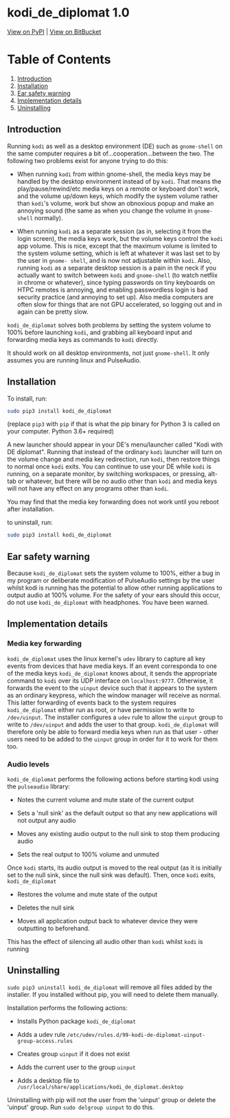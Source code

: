 kodi_de_diplomat 1.0
====================

[View on PyPI](http://pypi.python.org/pypi/kodi_de_diplomat>)
| [View on BitBucket](https://bitbucket.org/cbillington/kodi_de_diplomat)

# Table of Contents
1. [Introduction](#Introduction)
2. [Installation](#Installation)
3. [Ear safety warning](#Ear-safety-warning)
4. [Implementation details](#Implementation-details)
4. [Uninstalling](#Uninstalling)

## Introduction

Running `kodi` as well as a desktop environment (DE) such as `gnome-shell` on the
same computer requires a bit of...cooperation...between the two. The following two
problems exist for anyone trying to do this:

* When running `kodi` from within gnome-shell, the media keys may be handled by the
  desktop environment instead of by `kodi`. That means the play/pause/rewind/etc
  media keys on a remote or keyboard don't work, and the volume up/down keys, which
  modify the system volume rather than `kodi`'s volume, work but show an obnoxious
  popup and make an annoying sound (the same as when you change the volume in
  `gnome-shell` normally).

* When running `kodi` as a separate session (as in, selecting it from the login
  screen), the media keys work, but the volume keys control the `kodi` app volume.
  This is nice, except that the maximum volume is limited to the system volume
  setting, which is left at whatever it was last set to by the user in `gnome-
  shell`, and is now not adjustable within `kodi`. Also, running `kodi` as a separate
  desktop session is a pain in the neck if you actually want to switch between `kodi`
  and `gnome-shell` (to watch netflix in chrome or whatever), since typing
  passwords on tiny keyboards on HTPC remotes is annoying, and enabling
  passwordless login is bad security practice (and annoying to set up). Also media
  computers are often slow for things that are not GPU accelerated, so logging out
  and in again can be pretty slow.

`kodi_de_diplomat` solves both problems by setting the system volume to 100% before
launching `kodi`, and grabbing all keyboard input and forwarding media keys as
commands to `kodi` directly.

It should work on all desktop environments, not just `gnome-shell`. It only assumes
you are running linux and PulseAudio.

## Installation

To install, run:

```bash
sudo pip3 install kodi_de_diplomat
```

(replace `pip3` with `pip` if that is what the pip binary for Python 3 is called on your computer. Python 3.6+ required)

A new launcher should appear in your DE's menu/launcher called "Kodi with DE
diplomat". Running that instead of the ordinary `kodi` launcher will turn on the
volume change and media key redirection, run `kodi`, then restore things to normal
once `kodi` exits. You can continue to use your DE while `kodi` is running, on a
separate monitor, by switching workspaces, or pressing, alt-tab or whatever, but
there will be no audio other than `kodi` and media keys will not have any effect on
any programs other than `kodi`.

You may find that the media key forwarding does not work until you reboot after installation.

to uninstall, run:
```bash
sudo pip3 install kodi_de_diplomat
```

## Ear safety warning
Because `kodi_de_diplomat` sets the system volume to 100%, either a bug in my
program or deliberate modification of PulseAudio settings by the user whilst kodi
is running has the potential to allow other running applications to output audio at
100% volume. For the safety of your ears should this occur, do not use
`kodi_de_diplomat` with headphones. You have been warned.

## Implementation details

### Media key forwarding
`kodi_de_diplomat` uses the linux kernel's `udev` library to capture all key events
from devices that have media keys. If an event corresponda to one of the media keys `kodi_de_diplomat` knows about, it sends the appropriate command to `kodi` over its UDP interface on `localhost:9777`. Otherwise, it forwards the event to the `uinput` device such that it appears to the system as an ordinary keypress, which the window manager will receive as normal. This latter forwarding of events back to the system requires `kodi_de_diplomat` either run as root, or have permission to write to `/dev/uinput`. The installer configures a `udev` rule to allow the `uinput` group to write to `/dev/uinput` and adds the user to that group. `kodi_de_diplomat` will therefore only be able to forward media keys when run as that user - other users need to be added to the `uinput` group in order for it to work for them too.

### Audio levels
`kodi_de_diplomat` performs the following actions before starting kodi using the `pulseaudio` library:

* Notes the current volume and mute state of the current output

* Sets a 'null sink' as the default output so that any new applications will not
  output any audio

* Moves any existing audio output to the null sink to stop them producing audio

* Sets the real output to 100% volume and unmuted

Once `kodi` starts, its audio output is moved to the real output (as it is initially set to the null sink, since the null sink was default). Then, once `kodi` exits, `kodi_de_diplomat`

* Restores the volume and mute state of the output

* Deletes the null sink

* Moves all application output back to whatever device they were outputting to
  beforehand.

This has the effect of silencing all audio other than `kodi` whilst `kodi` is running

## Uninstalling

`sudo pip3 uninstall kodi_de_diplomat` will remove all files added by the
installer. If you installed without pip, you will need to delete them manually.

Installation performs the following actions:

* Installs Python package `kodi_de_diplomat`

* Adds a udev rule `/etc/udev/rules.d/99-kodi-de-diplomat-uinput-group-access.rules`

* Creates group `uinput` if it does not exist

* Adds the current user to the group `uinput`

* Adds a desktop file to `/usr/local/share/applications/kodi_de_diplomat.desktop`

Uninstalling with pip will not the user from the 'uinput' group or delete the 'uinput' group. Run `sudo delgroup uinput` to do this.

